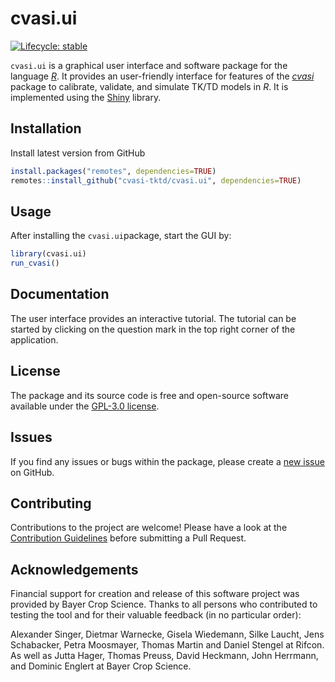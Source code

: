 
<!-- README.md is generated from README.Rmd. Please edit that file -->

# cvasi.ui

<!-- badges: start -->

[![Lifecycle:
stable](https://img.shields.io/badge/lifecycle-stable-green.svg)](https://lifecycle.r-lib.org/articles/stages.html#stable)
<!-- badges: end -->

`cvasi.ui` is a graphical user interface and software package for the
language *[R](https://www.r-project.org/)*. It provides an user-friendly
interface for features of the
*[cvasi](https://github.com/cvasi-tktd/cvasi)* package to calibrate,
validate, and simulate TK/TD models in *R*. It is implemented using the
[Shiny](https://www.rstudio.com/products/shiny/) library.

## Installation

Install latest version from GitHub

``` r
install.packages("remotes", dependencies=TRUE)
remotes::install_github("cvasi-tktd/cvasi.ui", dependencies=TRUE)
```

## Usage

After installing the `cvasi.ui`package, start the GUI by:

``` r
library(cvasi.ui)
run_cvasi()
```

## Documentation

The user interface provides an interactive tutorial. The tutorial can be
started by clicking on the question mark in the top right corner of the
application.

## License

The package and its source code is free and open-source software
available under the [GPL-3.0
license](https://github.com/cvasi-tktd/cvasi.ui/blob/main/LICENSE.md).

## Issues

If you find any issues or bugs within the package, please create a [new
issue](https://github.com/cvasi-tktd/cvasi.ui/issues) on GitHub.

## Contributing

Contributions to the project are welcome! Please have a look at the
[Contribution
Guidelines](https://github.com/cvasi-tktd/cvasi.ui/blob/main/CONTRIBUTING.md)
before submitting a Pull Request.

## Acknowledgements

Financial support for creation and release of this software project was
provided by Bayer Crop Science. Thanks to all persons who contributed to
testing the tool and for their valuable feedback (in no particular
order):

Alexander Singer, Dietmar Warnecke, Gisela Wiedemann, Silke Laucht, Jens
Schabacker, Petra Moosmayer, Thomas Martin and Daniel Stengel at Rifcon.
As well as Jutta Hager, Thomas Preuss, David Heckmann, John Herrmann,
and Dominic Englert at Bayer Crop Science.
